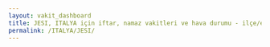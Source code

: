 ```yaml
---
layout: vakit_dashboard
title: JESI, ITALYA için iftar, namaz vakitleri ve hava durumu - ilçe/eyalet seç
permalink: /ITALYA/JESI/
---
```


<script type="text/javascript">
  var GLOBAL_COUNTRY = 'ITALYA';
  var GLOBAL_CITY = 'JESI';
  var GLOBAL_STATE = '';
  var lat = 72;
  var lon = 21;
</script>
